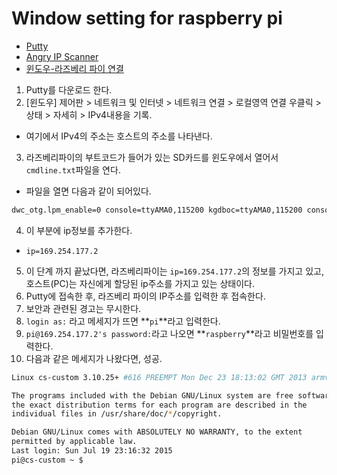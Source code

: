 # Window setting for raspberry pi
- [Putty](https://www.chiark.greenend.org.uk/~sgtatham/putty/latest.html)
- [Angry IP Scanner](http://angryip.org/)
- [윈도우-라즈베리 파이 연결](http://www.rasplay.org/?p=2804)

1. Putty를 다운로드 한다.
2. \[윈도우\]  제어판 > 네트워크 및 인터넷 > 네트워크 연결 > 로컬영역 연결 우클릭 > 상태 > 자세히 > IPv4내용을 기록.
  - 여기에서 IPv4의 주소는 호스트의 주소를 나타낸다.
3. 라즈베리파이의 부트코드가 들어가 있는 SD카드를 윈도우에서 열어서 `cmdline.txt`파일을 연다.
  - 파일을 열면 다음과 같이 되어있다.
```bash
dwc_otg.lpm_enable=0 console=ttyAMA0,115200 kgdboc=ttyAMA0,115200 console=tty1 root=/dev/mmcblk0p2 rootfstype=ext4 elevator=deadline rootwait
```
4. 이 부분에 ip정보를 추가한다.
  - `ip=169.254.177.2`
5. 이 단계 까지 끝났다면, 라즈베리파이는 `ip=169.254.177.2`의 정보를 가지고 있고, 호스트(PC)는 자신에게 할당된 ip주소를 가지고 있는 상태이다.
6. Putty에 접속한 후, 라즈베리 파이의 IP주소를 입력한 후  접속한다.
7. 보안과 관련된 경고는 무시한다.
8. `login as:` 라고 메세지가 뜨면 **`pi`**라고 입력한다.
9. `pi@169.254.177.2's password:`라고 나오면 **`raspberry`**라고 비밀번호를 입력한다.
10. 다음과 같은 메세지가 나왔다면, 성공.
```bash
Linux cs-custom 3.10.25+ #616 PREEMPT Mon Dec 23 18:13:02 GMT 2013 armv6l

The programs included with the Debian GNU/Linux system are free software;
the exact distribution terms for each program are described in the
individual files in /usr/share/doc/*/copyright.

Debian GNU/Linux comes with ABSOLUTELY NO WARRANTY, to the extent
permitted by applicable law.
Last login: Sun Jul 19 23:16:32 2015
pi@cs-custom ~ $ 
```
